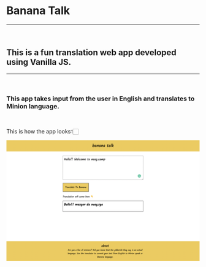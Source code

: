 # Banana Talk
---
<br>

## This is a fun translation web app developed using Vanilla JS.  
---
<br>

### This app takes input from the user in English and translates to Minion language.  
<br>

This is how the app looks👇🏻

![minions speak demo image](./images/markSix%20minions%20speak%20app%20demo%20image.png)